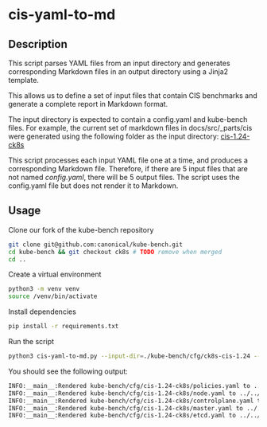 # cis-yaml-to-md

## Description

This script parses YAML files from an input directory and generates corresponding Markdown files in an output directory using a Jinja2 template.

This allows us to define a set of input files that contain CIS benchmarks and generate a complete report in Markdown format.

The input directory is expected to contain a config.yaml and kube-bench files.
For example, the current set of markdown files in docs/src/_parts/cis were generated using the following folder as the input directory: [cis-1.24-ck8s](https://github.com/canonical/kube-bench/tree/ck8s/cfg/cis-1.24-ck8s)

This script processes each input YAML file one at a time, and produces a corresponding Markdown file. Therefore, if there are 5 input files that are not named *config.yaml*, there will be 5 output files. The script uses the config.yaml file but does not render it to Markdown.

## Usage

Clone our fork of the kube-bench repository

```sh
git clone git@github.com:canonical/kube-bench.git
cd kube-bench && git checkout ck8s # TODO remove when merged
cd ..
```

Create a virtual environment

```sh
python3 -m venv venv
source /venv/bin/activate
```

Install dependencies

```sh
pip install -r requirements.txt
```

Run the script

```sh
python3 cis-yaml-to-md.py --input-dir=./kube-bench/cfg/ck8s-cis-1.24 --output-dir=../../../docs/src/_parts/cis/
```

You should see the following output:

```sh
INFO:__main__:Rendered kube-bench/cfg/cis-1.24-ck8s/policies.yaml to ../../../docs/src/_parts/cis/policies.md.
INFO:__main__:Rendered kube-bench/cfg/cis-1.24-ck8s/node.yaml to ../../../docs/src/_parts/cis/node.md.
INFO:__main__:Rendered kube-bench/cfg/cis-1.24-ck8s/controlplane.yaml to ../../../docs/src/_parts/cis/controlplane.md.
INFO:__main__:Rendered kube-bench/cfg/cis-1.24-ck8s/master.yaml to ../../../docs/src/_parts/cis/master.md.
INFO:__main__:Rendered kube-bench/cfg/cis-1.24-ck8s/etcd.yaml to ../../../docs/src/_parts/cis/etcd.md
```
